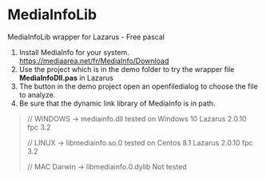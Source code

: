 # MediaInfoLib
MediaInfoLib wrapper for Lazarus - Free pascal

1. Install  MediaInfo for your system.   https://mediaarea.net/fr/MediaInfo/Download
2. Use the project which is in the demo folder to try the wrapper file  **MediaInfoDll.pas** in Lazarus
3. The button in the demo project open an openfiledialog to choose the file to analyze.
4. Be sure that the dynamic link library of MediaInfo is in path. 

> // WINDOWS -> mediainfo.dll    tested on Windows 10 Lazarus 2.0.10 fpc 3.2
>
> // LINUX -> libmediainfo.so.0  tested on Centos 8.1 Lazarus 2.0.10 fpc 3.2
>
> // MAC Darwin -> libmediainfo.0.dylib     Not tested



